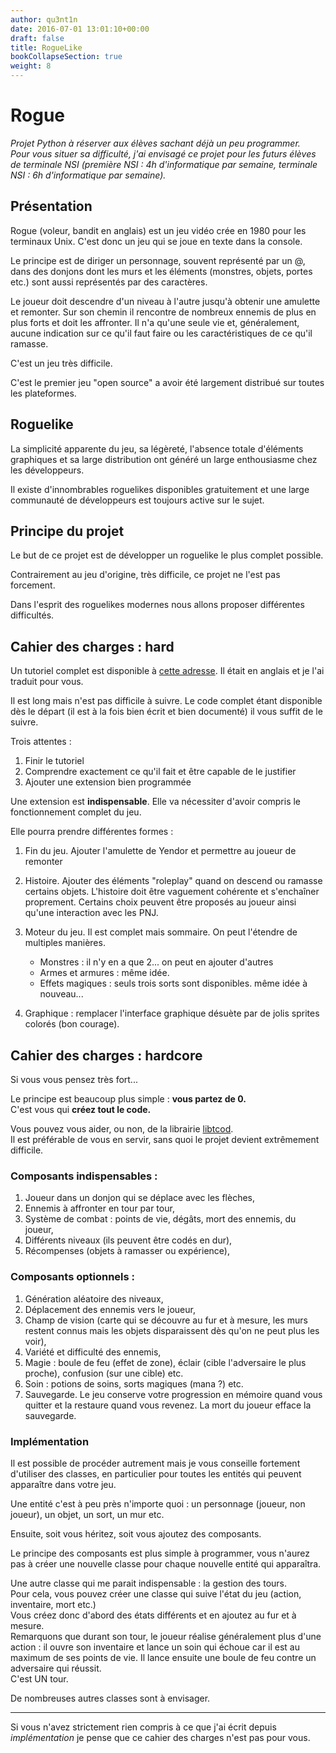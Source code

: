 ```yaml
---
author: qu3nt1n
date: 2016-07-01 13:01:10+00:00
draft: false
title: RogueLike
bookCollapseSection: true
weight: 8
---
```



# Rogue

_Projet Python à réserver aux élèves sachant déjà un peu programmer._<br>
_Pour vous situer sa difficulté, j'ai envisagé ce projet pour les futurs élèves
de terminale NSI (première NSI : 4h d'informatique par semaine, terminale NSI :
6h d'informatique par semaine)._

## Présentation

Rogue (voleur, bandit en anglais) est un jeu vidéo crée en 1980 pour les
terminaux Unix. C'est donc un jeu qui se joue en texte dans la console.

Le principe est de diriger un personnage, souvent représenté par un @,
dans des donjons dont les murs et les éléments (monstres, objets, portes etc.)
sont aussi représentés par des caractères.

Le joueur doit descendre d'un niveau à l'autre jusqu'à obtenir une amulette
et remonter. Sur son chemin il rencontre de nombreux ennemis de plus en plus
forts et doit les affronter. Il n'a qu'une seule vie et, généralement, aucune
indication sur ce qu'il faut faire ou les caractéristiques de ce qu'il
ramasse.

C'est un jeu très difficile.

C'est le premier jeu "open source" a avoir été largement distribué sur toutes
les plateformes.

## Roguelike

La simplicité apparente du jeu, sa légèreté, l'absence totale d'éléments
graphiques et sa large distribution ont généré un large enthousiasme chez les
développeurs.

Il existe d'innombrables roguelikes disponibles gratuitement et une large
communauté de développeurs est toujours active sur le sujet.

## Principe du projet

Le but de ce projet est de développer un roguelike le plus complet possible.

Contrairement au jeu d'origine, très difficile, ce projet ne l'est pas forcement.

Dans l'esprit des roguelikes modernes nous allons proposer différentes difficultés.

## Cahier des charges : hard

Un tutoriel complet est disponible à
[cette adresse](https://qkzk.github.io/rogueTuto). Il était en anglais et je
l'ai traduit pour vous.

Il est long mais n'est pas difficile à suivre. Le code complet étant disponible dès le
départ (il est à la fois bien écrit et bien documenté) il vous suffit de
le suivre.

Trois attentes :

1. Finir le tutoriel
2. Comprendre exactement ce qu'il fait et être capable de le justifier
3. Ajouter une extension bien programmée

Une extension est **indispensable**. Elle va nécessiter d'avoir compris le
fonctionnement complet du jeu.

Elle pourra prendre différentes formes :

1. Fin du jeu. Ajouter l'amulette de Yendor et permettre au joueur de remonter
2. Histoire. Ajouter des éléments "roleplay" quand on descend ou ramasse
  certains objets. L'histoire doit être vaguement cohérente et s'enchaîner
  proprement. Certains choix peuvent être proposés au joueur ainsi qu'une
  interaction avec les PNJ.

3. Moteur du jeu. Il est complet mais sommaire. On peut l'étendre de multiples
   manières.
    * Monstres : il n'y en a que 2... on peut en ajouter d'autres
    * Armes et armures : même idée.
    * Effets magiques : seuls trois sorts sont disponibles. même idée à nouveau...
4. Graphique : remplacer l'interface graphique désuète par de jolis
  sprites colorés (bon courage).

## Cahier des charges : hardcore

Si vous vous pensez très fort...

Le principe est beaucoup plus simple : **vous partez de 0.** <br>
C'est vous qui **créez tout le code.**

Vous pouvez vous aider, ou non, de la librairie
[libtcod](https://github.com/libtcod/python-tcod).<br>
Il est préférable de vous en servir, sans quoi le projet devient extrêmement difficile.

### Composants indispensables :

1. Joueur dans un donjon qui se déplace avec les flèches,
2. Ennemis à affronter en tour par tour,
3. Système de combat : points de vie, dégâts, mort des ennemis, du joueur,
4. Différents niveaux (ils peuvent être codés en dur),
5. Récompenses (objets à ramasser ou expérience),

### Composants optionnels :

1. Génération aléatoire des niveaux,
2. Déplacement des ennemis vers le joueur,
3. Champ de vision (carte qui se découvre au fur et à mesure, les murs restent connus mais les objets disparaissent dès qu'on ne peut plus les voir),
3. Variété et difficulté des ennemis,
3. Magie : boule de feu (effet de zone), éclair (cible l'adversaire le plus proche), confusion (sur une cible) etc.
4. Soin : potions de soins, sorts magiques (mana ?) etc.
5. Sauvegarde. Le jeu conserve votre progression en mémoire quand vous quitter et la restaure quand vous revenez. La mort du joueur efface la sauvegarde.

### Implémentation

Il est possible de procéder autrement mais je vous conseille fortement
d'utiliser des classes, en particulier pour toutes les entités qui peuvent
apparaître dans votre jeu.

Une entité c'est à peu près n'importe quoi : un personnage (joueur, non joueur),
un objet, un sort, un mur etc.

Ensuite, soit vous héritez, soit vous ajoutez des composants.

Le principe des composants est plus simple à programmer, vous n'aurez pas à
créer une nouvelle classe pour chaque nouvelle entité qui apparaîtra.

Une autre classe qui me parait indispensable : la gestion des tours. <br>
Pour cela, vous pouvez créer une classe qui suive l'état du jeu
(action, inventaire, mort etc.)<br>
Vous créez donc d'abord des états différents et en ajoutez au fur et à mesure.
<br>
Remarquons que durant son tour, le joueur réalise généralement plus d'une
action : il ouvre son inventaire et lance un soin qui échoue car il est au
maximum de ses points de vie. Il lance ensuite une boule de feu contre un
adversaire qui réussit.
<br>
C'est UN tour.

De nombreuses autres classes sont à envisager.

---

Si vous n'avez strictement rien compris à ce que j'ai écrit depuis
_implémentation_ je pense que ce cahier des charges n'est pas pour vous.
